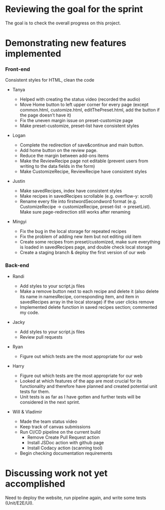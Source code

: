 # Reviewing the goal for the sprint

The goal is to check the overall progress on this project.

# Demonstrating new features implemented

### Front-end
Consistent styles for HTML, clean the code

- Tanya
    - Helped with creating the status video (recorded the audio)
    - Move Home button to left upper corner for every page (except common.html, customize.html, editThePreset.html, add the button if the page doesn’t have it)
    - Fix the uneven margin issue on preset-customize page
    - Make preset-customize, preset-list have consistent styles 

- Logan
    - Complete the redirection of save&continue and main button.
    - Add home button on the review page.
    - Reduce the margin between add-ons items
    - Make the ReviewRecipe page not editable (prevent users from writing to the data fields in the form)
    - Make CustomizeRecipe, ReviewRecipe have consistent styles

- Justin
    - Make savedRecipes, index have consistent styles
    - Make recipes in savedRecipes scrollable (e.g. overflow-y: scroll)
    - Rename every file into firstwordSecondword format (e.g. CustomizeRecipe -> customizeRecipe, preset-list -> presetList). Make sure page-redirection still works after renaming

- Mingyi
    - Fix the bug in the local storage for repeated recipes 
    - Fix the problem of adding new item but not editing old item
    - Create some recipes from preset/customized, make sure everything is loaded in savedRecipes page, and double check local storage
    - Create a staging branch & deploy the first version of our web 

### Back-end
- Randi
    - Add styles to your script.js files
    - Make a remove button next to each recipe and delete it (also delete its name in namesRecipe, corresponding item, and item in savedRecipes array in the local storage) if the user clicks remove
    - Implemented delete function in saved recipes section; commented my code.

- Jacky
    - Add styles to your script.js files
    - Review pull requests

- Ryan
    - Figure out which tests are the most appropriate for our web

- Harry
    - Figure out which tests are the most appropriate for our web
    - Looked at which features of the app are most crucial for its functionality and therefore have planned and created potential unit tests for them. 
    - Unit tests is as far as I have gotten and further tests will be considered in the next sprint.

- Will & Vladimir
    - Made the team status video
    - Keep track of canvas submissions
    - Run CI/CD pipeline on the current build
        - Remove Create Pull Request action
        - Install JSDoc action with github page
        - Install Codacy action (scanning tool)
    - Begin checking documentation requirements


# Discussing work not yet accomplished

Need to deploy the website, run pipeline again, and write some tests (Unit/E2E/UI). 
